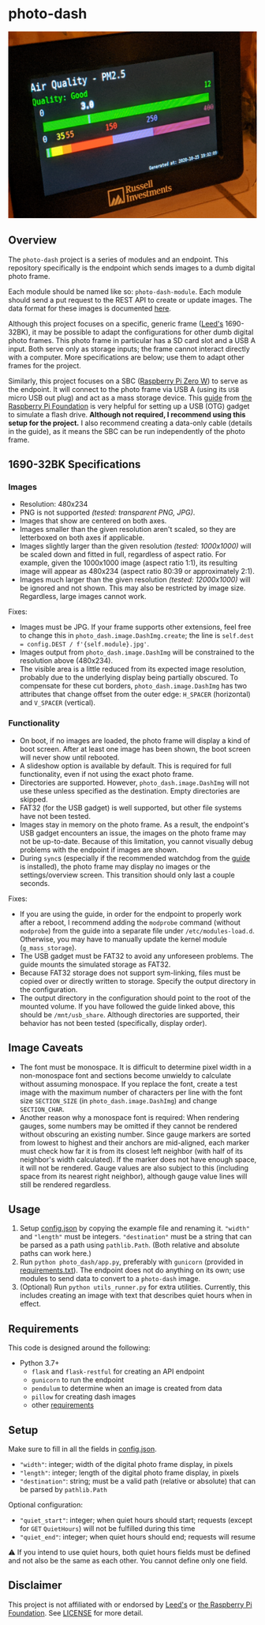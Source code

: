 # photo-dash

![Example deployment][.header]


## Overview

The `photo-dash` project is a series of modules and an endpoint. This repository specifically is the endpoint which sends images to a dumb digital photo frame.

Each module should be named like so: `photo-dash-module`. Each module should send a put request to the REST API to create or update images. The data format for these images is documented [here](docs/DATA.md).

Although this project focuses on a specific, generic frame ([Leed's] 1690-32BK), it may be possible to adapt the configurations for other dumb digital photo frames. This photo frame in particular has a SD card slot and a USB A input. Both serve only as storage inputs; the frame cannot interact directly with a computer. More specifications are below; use them to adapt other frames for the project.

Similarly, this project focuses on a SBC ([Raspberry Pi Zero W][RPIZ]) to serve as the endpoint. It will connect to the photo frame via USB A (using its `USB` micro USB out plug) and act as a mass storage device. This [guide][USBGUIDE] from [the Raspberry Pi Foundation][RPI] is very helpful for setting up a USB (OTG) gadget to simulate a flash drive. **Although not required, I recommend using this setup for the project.** I also recommend creating a data-only cable (details in the guide), as it means the SBC can be run independently of the photo frame.

## 1690-32BK Specifications

### Images

- Resolution: 480x234
- PNG is not supported *(tested: transparent PNG, JPG)*.
- Images that show are centered on both axes.
- Images smaller than the given resolution aren't scaled, so they are letterboxed on both axes if applicable.
- Images slightly larger than the given resolution *(tested: 1000x1000)* will be scaled down and fitted in full, regardless of aspect ratio. For example, given the 1000x1000 image (aspect ratio 1:1), its resulting image will appear as 480x234 (aspect ratio 80:39 or approximately 2:1).
- Images much larger than the given resolution *(tested: 12000x1000)* will be ignored and not shown. This may also be restricted by image size. Regardless, large images cannot work.

Fixes:

- Images must be JPG. If your frame supports other extensions, feel free to change this in `photo_dash.image.DashImg.create`; the line is `self.dest = config.DEST / f'{self.module}.jpg'`.
- Images output from `photo_dash.image.DashImg` will be constrained to the resolution above (480x234).
- The visible area is a little reduced from its expected image resolution, probably due to the underlying display being partially obscured. To compensate for these cut borders, `photo_dash.image.DashImg` has two attributes that change offset from the outer edge: `H_SPACER` (horizontal) and `V_SPACER` (vertical).

### Functionality

- On boot, if no images are loaded, the photo frame will display a kind of boot screen. After at least one image has been shown, the boot screen will never show until rebooted.
- A slideshow option is available by default. This is required for full functionality, even if not using the exact photo frame.
- Directories are supported. However, `photo_dash.image.DashImg` will not use these unless specified as the destination. Empty directories are skipped.
- FAT32 (for the USB gadget) is well supported, but other file systems have not been tested.
- Images stay in memory on the photo frame. As a result, the endpoint's USB gadget encounters an issue, the images on the photo frame may not be up-to-date. Because of this limitation, you cannot visually debug problems with the endpoint if images are shown.
- During `sync`s (especially if the recommended watchdog from the [guide][USBGUIDE] is installed), the photo frame may display no images or the settings/overview screen. This transition should only last a couple seconds.

Fixes:

- If you are using the guide, in order for the endpoint to properly work after a reboot, I recommend adding the `modprobe` command (without `modprobe`) from the guide into a separate file under `/etc/modules-load.d`. Otherwise, you may have to manually update the kernel module (`g_mass_storage`).
- The USB gadget must be FAT32 to avoid any unforeseen problems. The guide mounts the simulated storage as FAT32.
- Because FAT32 storage does not support sym-linking, files must be copied over or directly written to storage. Specify the output directory in the configuration.
- The output directory in the configuration should point to the root of the mounted volume. If you have followed the guide linked above, this should be `/mnt/usb_share`. Although directories are supported, their behavior has not been tested (specifically, display order).

## Image Caveats

- The font must be monospace. It is difficult to determine pixel width in a non-monospace font and sections become unwieldy to calculate without assuming monospace. If you replace the font, create a test image with the maximum number of characters per line with the font size `SECTION_SIZE` (in `photo_dash.image.DashImg`) and change `SECTION_CHAR`.
- Another reason why a monospace font is required: When rendering gauges, some numbers may be omitted if they cannot be rendered without obscuring an existing number. Since gauge markers are sorted from lowest to highest and their anchors are mid-aligned, each marker must check how far it is from its closest left neighbor (with half of its neighbor's width calculated). If the marker does not have enough space, it will not be rendered. Gauge values are also subject to this (including space from its nearest right neighbor), although gauge value lines will still be rendered regardless.

## Usage

1. Setup [config.json](config.json.example) by copying the example file and renaming it. `"width"` and `"length"` must be integers. `"destination"` must be a string that can be parsed as a path using `pathlib.Path`. (Both relative and absolute paths can work here.)
2. Run `python photo_dash/app.py`, preferably with `gunicorn` (provided in [requirements.txt](requirements.txt)). The endpoint does not do anything on its own; use modules to send data to convert to a `photo-dash` image.
3. (Optional) Run `python utils_runner.py` for extra utilities. Currently, this includes creating an image with text that describes quiet hours when in effect.

## Requirements

This code is designed around the following:

- Python 3.7+
    - `flask` and `flask-restful` for creating an API endpoint
    - `gunicorn` to run the endpoint
    - `pendulum` to determine when an image is created from data
    - `pillow` for creating dash images
    - other [requirements](requirements.txt)

## Setup

Make sure to fill in all the fields in [config.json](config.json.example).

- `"width"`: integer; width of the digital photo frame display, in pixels
- `"length"`: integer; length of the digital photo frame display, in pixels
- `"destination"`: string; must be a valid path (relative or absolute) that can be parsed by `pathlib.Path`

Optional configuration:

- `"quiet_start"`: integer; when quiet hours should start; requests (except for `GET` `QuietHours`) will not be fulfilled during this time
- `"quiet_end"`: integer; when quiet hours should end; requests will resume

⚠ If you intend to use quiet hours, both quiet hours fields must be defined and not also be the same as each other. You cannot define only one field.

## Disclaimer

This project is not affiliated with or endorsed by [Leed's] or [the Raspberry Pi Foundation][RPI]. See [LICENSE](LICENSE) for more detail.

[Leed's]: https://www.pcna.com/leeds/en-us
[RPI]: https://www.raspberrypi.org/
[RPIZ]: https://www.raspberrypi.org/products/raspberry-pi-zero-w/
[USBGUIDE]: https://magpi.raspberrypi.org/articles/pi-zero-w-smart-usb-flash-drive
[.header]: resources/irl.jpg?raw=true
